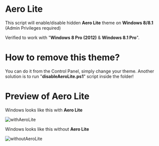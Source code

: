 # Aero Lite
This script will enable/disable hidden **Aero Lite** theme on **Windows 8/8.1** (Admin Privileges required)

Verified to work with "**Windows 8 Pro (2012)** & **Windows 8.1 Pro**".

# How to remove this theme?

You can do it from the Control Panel, simply change your theme. Another solution is to run "**disableAeroLite.ps1**" script inside the folder!

# Preview of Aero Lite

Windows looks like this with **Aero Lite**

![withAeroLite](https://user-images.githubusercontent.com/78772453/132984166-768961b3-2439-467d-b81d-52008cf290ab.PNG)

Windows looks like this without **Aero Lite**

![withoutAeroLite](https://user-images.githubusercontent.com/78772453/132984224-ee081249-fd9e-4034-85e0-71e5f754b369.PNG)


